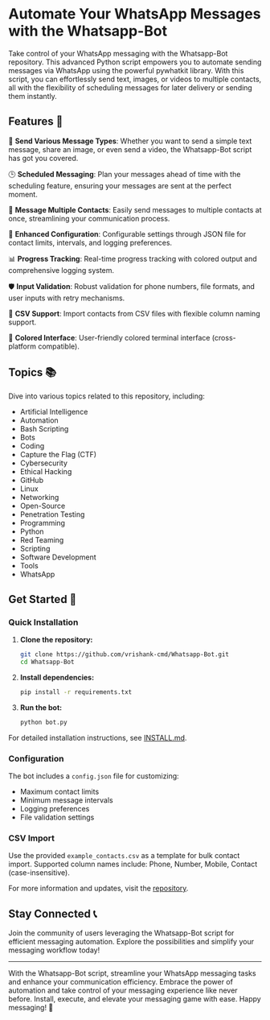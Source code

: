 # Automate Your WhatsApp Messages with the Whatsapp-Bot

Take control of your WhatsApp messaging with the Whatsapp-Bot repository. This advanced Python script empowers you to automate sending messages via WhatsApp using the powerful pywhatkit library. With this script, you can effortlessly send text, images, or videos to multiple contacts, all with the flexibility of scheduling messages for later delivery or sending them instantly.

## Features 🤖

📱 **Send Various Message Types**: Whether you want to send a simple text message, share an image, or even send a video, the Whatsapp-Bot script has got you covered.

🕒 **Scheduled Messaging**: Plan your messages ahead of time with the scheduling feature, ensuring your messages are sent at the perfect moment.

👥 **Message Multiple Contacts**: Easily send messages to multiple contacts at once, streamlining your communication process.

🔧 **Enhanced Configuration**: Configurable settings through JSON file for contact limits, intervals, and logging preferences.

📊 **Progress Tracking**: Real-time progress tracking with colored output and comprehensive logging system.

🛡️ **Input Validation**: Robust validation for phone numbers, file formats, and user inputs with retry mechanisms.

📁 **CSV Support**: Import contacts from CSV files with flexible column naming support.

🎨 **Colored Interface**: User-friendly colored terminal interface (cross-platform compatible).

## Topics 📚

Dive into various topics related to this repository, including:
- Artificial Intelligence
- Automation
- Bash Scripting
- Bots
- Coding
- Capture the Flag (CTF)
- Cybersecurity
- Ethical Hacking
- GitHub
- Linux
- Networking
- Open-Source
- Penetration Testing
- Programming
- Python
- Red Teaming
- Scripting
- Software Development
- Tools
- WhatsApp

## Get Started 🚀

### Quick Installation

1. **Clone the repository:**
   ```bash
   git clone https://github.com/vrishank-cmd/Whatsapp-Bot.git
   cd Whatsapp-Bot
   ```

2. **Install dependencies:**
   ```bash
   pip install -r requirements.txt
   ```

3. **Run the bot:**
   ```bash
   python bot.py
   ```

For detailed installation instructions, see [INSTALL.md](INSTALL.md).

### Configuration

The bot includes a `config.json` file for customizing:
- Maximum contact limits
- Minimum message intervals
- Logging preferences
- File validation settings

### CSV Import

Use the provided `example_contacts.csv` as a template for bulk contact import. Supported column names include: Phone, Number, Mobile, Contact (case-insensitive).

For more information and updates, visit the [repository](https://github.com/vrishank-cmd/Whatsapp-Bot).

## Stay Connected 📞

Join the community of users leveraging the Whatsapp-Bot script for efficient messaging automation. Explore the possibilities and simplify your messaging workflow today!

--- 

With the Whatsapp-Bot script, streamline your WhatsApp messaging tasks and enhance your communication efficiency. Embrace the power of automation and take control of your messaging experience like never before. Install, execute, and elevate your messaging game with ease. Happy messaging! 🌟